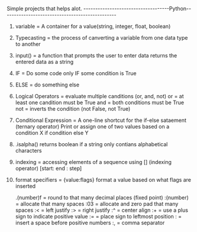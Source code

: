 Simple projects that helps alot.
------------------------------------Python------------------------------------------------ 

1. variable = A container for a value(string, integer, float, boolean)
2. Typecasting = the process of canverting a variable from one data type to another
3. input() = a function that prompts the user to enter data returns the entered data as a string
4. IF = Do some code only IF some condition is True
5. ELSE = do something else
6. Logical Operators = evaluate multiple canditions (or, and, not)
       or = at least one candition must be True
       and = both conditions must be True
       not = inverts the condition (not False, not True)
8. Conditional Expression = A one-line shortcut for the if-else sataement (ternary operator)
                          Print or assign one of two values based on a condition
                          X if condition else Y
9. .isalpha() returns boolean if a string only contians alphabetical characters
10. indexing = accessing elements of a sequence using [] (indexing operator)
           [start: end : step]
11. format specifiers = {value:flags} format a value based on what flags are inserted

      .(number)f = round to that many decimal places (fixed point)
      :(number) = allocate that many spaces
      :03 = allocate and zero pad that many spaces
      :< = left justify
      :> = right justify
      :^ = center align
      :+ = use a plus sign to indicate positive value
      := = place sign to leftmost position
      :  = insert a space before positive numbers
      :, = comma separator
